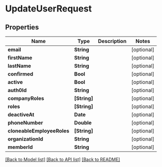 # UpdateUserRequest

## Properties
Name | Type | Description | Notes
------------ | ------------- | ------------- | -------------
**email** | **String** |  | [optional] 
**firstName** | **String** |  | [optional] 
**lastName** | **String** |  | [optional] 
**confirmed** | **Bool** |  | [optional] 
**active** | **Bool** |  | [optional] 
**auth0Id** | **String** |  | [optional] 
**companyRoles** | **[String]** |  | [optional] 
**roles** | **[String]** |  | [optional] 
**deactiveAt** | **Date** |  | [optional] 
**phoneNumber** | **Double** |  | [optional] 
**cloneableEmployeeRoles** | **[String]** |  | [optional] 
**organizationId** | **String** |  | [optional] 
**memberId** | **String** |  | [optional] 

[[Back to Model list]](../README.md#documentation-for-models) [[Back to API list]](../README.md#documentation-for-api-endpoints) [[Back to README]](../README.md)


